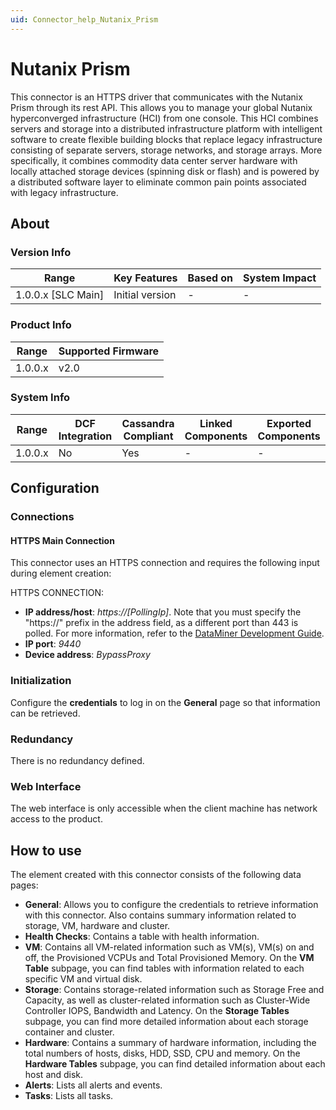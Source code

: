 ```yaml
---
uid: Connector_help_Nutanix_Prism
---
```


# Nutanix Prism

This connector is an HTTPS driver that communicates with the Nutanix Prism through its rest API. This allows you to manage your global Nutanix hyperconverged infrastructure (HCI) from one console.
This HCI combines servers and storage into a distributed infrastructure platform with intelligent software to create flexible building blocks that replace legacy infrastructure consisting of separate servers, storage networks, and storage arrays. More specifically, it combines commodity data center server hardware with locally attached storage devices (spinning disk or flash) and is powered by a distributed software layer to eliminate common pain points associated with legacy infrastructure.

## About

### Version Info

| **Range**            | **Key Features** | **Based on** | **System Impact** |
|----------------------|------------------|--------------|-------------------|
| 1.0.0.x \[SLC Main\] | Initial version  | \-           | \-                |

### Product Info

| **Range** | **Supported Firmware** |
|-----------|------------------------|
| 1.0.0.x   | v2.0                   |

### System Info

| **Range** | **DCF Integration** | **Cassandra Compliant** | **Linked Components** | **Exported Components** |
|-----------|---------------------|-------------------------|-----------------------|-------------------------|
| 1.0.0.x   | No                  | Yes                     | \-                    | \-                      |

## Configuration

### Connections

#### HTTPS Main Connection

This connector uses an HTTPS connection and requires the following input during element creation:

HTTPS CONNECTION:

- **IP address/host**: *https://\[PollingIp\]*. Note that you must specify the "https://" prefix in the address field, as a different port than 443 is polled. For more information, refer to the [DataMiner Development Guide](xref:DevelopmentGuide).
- **IP port**: *9440*
- **Device address**: *BypassProxy*

### Initialization

Configure the **credentials** to log in on the **General** page so that information can be retrieved.

### Redundancy

There is no redundancy defined.

### Web Interface

The web interface is only accessible when the client machine has network access to the product.

## How to use

The element created with this connector consists of the following data pages:

- **General**: Allows you to configure the credentials to retrieve information with this connector. Also contains summary information related to storage, VM, hardware and cluster.
- **Health Checks**: Contains a table with health information.
- **VM**: Contains all VM-related information such as VM(s), VM(s) on and off, the Provisioned VCPUs and Total Provisioned Memory. On the **VM Table** subpage, you can find tables with information related to each specific VM and virtual disk.
- **Storage**: Contains storage-related information such as Storage Free and Capacity, as well as cluster-related information such as Cluster-Wide Controller IOPS, Bandwidth and Latency. On the **Storage Tables** subpage, you can find more detailed information about each storage container and cluster.
- **Hardware**: Contains a summary of hardware information, including the total numbers of hosts, disks, HDD, SSD, CPU and memory. On the **Hardware Tables** subpage, you can find detailed information about each host and disk.
- **Alerts**: Lists all alerts and events.
- **Tasks**: Lists all tasks.
